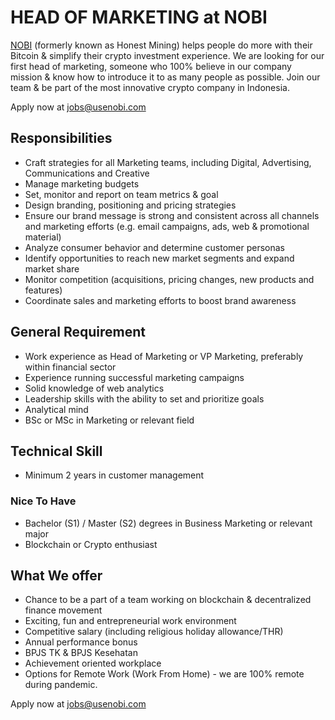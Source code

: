 # HEAD OF MARKETING at NOBI
 
[NOBI](https://usenobi.com) (formerly known as Honest Mining) helps people do more with their Bitcoin & simplify their crypto investment experience. We are looking for our first head of marketing, someone who 100% believe in our company mission & know how to introduce it to as many people as possible. Join our team & be part of the most innovative crypto company in Indonesia.

Apply now at [jobs@usenobi.com](jobs@usenobi.com) 

## Responsibilities
- Craft strategies for all Marketing teams, including Digital, Advertising, Communications and Creative
- Manage marketing budgets 
- Set, monitor and report on team metrics & goal
- Design branding, positioning and pricing strategies
- Ensure our brand message is strong and consistent across all channels and marketing efforts (e.g. email campaigns, ads, web & promotional material)
- Analyze consumer behavior and determine customer personas
- Identify opportunities to reach new market segments and expand market share
- Monitor competition (acquisitions, pricing changes, new products and features)
- Coordinate sales and marketing efforts to boost brand awareness

## General Requirement
- Work experience as Head of Marketing or VP Marketing, preferably within financial sector
- Experience running successful marketing campaigns
- Solid knowledge of web analytics
- Leadership skills with the ability to set and prioritize goals
- Analytical mind
- BSc or MSc in Marketing or relevant field

## Technical Skill 
- Minimum 2 years in customer management 

### Nice To Have
- Bachelor (S1) / Master (S2) degrees in Business Marketing or relevant major 
- Blockchain or Crypto enthusiast

## What We offer
- Chance to be a part of a team working on blockchain & decentralized finance movement
- Exciting, fun and entrepreneurial work environment
- Competitive salary (including religious holiday allowance/THR)
- Annual performance bonus
- BPJS TK & BPJS Kesehatan
- Achievement oriented workplace
- Options for Remote Work (Work From Home) - we are 100% remote during pandemic.

Apply now at [jobs@usenobi.com](jobs@usenobi.com)
